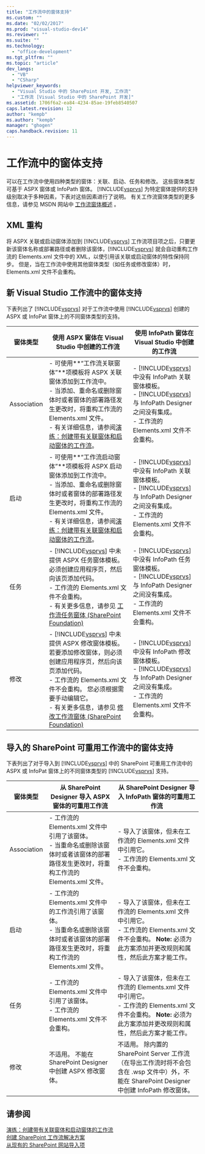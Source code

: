 ```yaml
---
title: "工作流中的窗体支持"
ms.custom: ""
ms.date: "02/02/2017"
ms.prod: "visual-studio-dev14"
ms.reviewer: ""
ms.suite: ""
ms.technology: 
  - "office-development"
ms.tgt_pltfrm: ""
ms.topic: "article"
dev_langs: 
  - "VB"
  - "CSharp"
helpviewer_keywords: 
  - "Visual Studio 中的 SharePoint 开发, 工作流"
  - "工作流 [Visual Studio 中的 SharePoint 开发]"
ms.assetid: 1706f6a2-ea84-4234-85ae-19feb8540507
caps.latest.revision: 12
author: "kempb"
ms.author: "kempb"
manager: "ghogen"
caps.handback.revision: 11
---
```

# 工作流中的窗体支持
  可以在工作流中使用四种类型的窗体：关联、启动、任务和修改。  这些窗体类型可基于 ASPX 窗体或 InfoPath 窗体。  [!INCLUDE[vsprvs](../sharepoint/includes/vsprvs-md.md)] 为特定窗体提供的支持级别取决于多种因素，下表对这些因素进行了说明。  有关工作流窗体类型的更多信息，请参见 MSDN 网站中 [工作流窗体概述](http://go.microsoft.com/fwlink/?LinkId=185228) 。  
  
## XML 重构  
 将 ASPX 关联或启动窗体添加到 [!INCLUDE[vsprvs](../sharepoint/includes/vsprvs-md.md)] 工作流项目项之后，只要更新该窗体名称或部署路径或者删除该窗体，[!INCLUDE[vsprvs](../sharepoint/includes/vsprvs-md.md)] 就会自动重构工作流的 Elements.xml 文件中的 XML，以使引用该关联或启动窗体的特性保持同步。  但是，当在工作流中使用其他窗体类型（如任务或修改窗体）时，Elements.xml 文件不会重构。  
  
## 新 Visual Studio 工作流中的窗体支持  
 下表列出了 [!INCLUDE[vsprvs](../sharepoint/includes/vsprvs-md.md)] 对于工作流中使用 [!INCLUDE[vsprvs](../sharepoint/includes/vsprvs-md.md)] 创建的 ASPX 或 InfoPat 窗体上的不同窗体类型的支持。  
  
|窗体类型|使用 ASPX 窗体在 Visual Studio 中创建的工作流|使用 InfoPath 窗体在 Visual Studio 中创建的工作流|  
|----------|---------------------------------------|-------------------------------------------|  
|Association|-   可使用**“工作流关联窗体”**项模板将 ASPX 关联窗体添加到工作流中。<br />-   当添加、重命名或删除窗体时或者窗体的部署路径发生更改时，将重构工作流的 Elements.xml 文件。<br />-   有关详细信息，请参阅[演练：创建带有关联窗体和启动窗体的工作流](../sharepoint/walkthrough-creating-a-workflow-with-association-and-initiation-forms.md)。|-   [!INCLUDE[vsprvs](../sharepoint/includes/vsprvs-md.md)] 中没有 InfoPath 关联窗体模板。<br />-   [!INCLUDE[vsprvs](../sharepoint/includes/vsprvs-md.md)] 与 InfoPath Designer 之间没有集成。<br />-   工作流的 Elements.xml 文件不会重构。|  
|启动|-   可使用**“工作流启动窗体”**项模板将 ASPX 启动窗体添加到工作流中。<br />-   当添加、重命名或删除窗体时或者窗体的部署路径发生更改时，将重构工作流的 Elements.xml 文件。<br />-   有关详细信息，请参阅[演练：创建带有关联窗体和启动窗体的工作流](../sharepoint/walkthrough-creating-a-workflow-with-association-and-initiation-forms.md)。|-   [!INCLUDE[vsprvs](../sharepoint/includes/vsprvs-md.md)] 中没有 InfoPath 关联窗体模板。<br />-   [!INCLUDE[vsprvs](../sharepoint/includes/vsprvs-md.md)] 与 InfoPath Designer 之间没有集成。<br />-   工作流的 Elements.xml 文件不会重构。|  
|任务|-   [!INCLUDE[vsprvs](../sharepoint/includes/vsprvs-md.md)] 中未提供 ASPX 任务窗体模板。  必须创建应用程序页，然后向该页添加代码。<br />-   工作流的 Elements.xml 文件不会重构。<br />-   有关更多信息，请参见 [工作流任务窗体 \(SharePoint Foundation\)](http://go.microsoft.com/fwlink/?LinkId=187674)|-   [!INCLUDE[vsprvs](../sharepoint/includes/vsprvs-md.md)] 中没有 InfoPath 任务窗体模板。<br />-   [!INCLUDE[vsprvs](../sharepoint/includes/vsprvs-md.md)] 与 InfoPath Designer 之间没有集成。<br />-   工作流的 Elements.xml 文件不会重构。|  
|修改|-   [!INCLUDE[vsprvs](../sharepoint/includes/vsprvs-md.md)] 中未提供 ASPX 修改窗体模板。  若要添加修改窗体，则必须创建应用程序页，然后向该页添加代码。<br />-   工作流的 Elements.xml 文件不会重构。  您必须根据需要手动编辑它。<br />-   有关更多信息，请参见 [修改工作流窗体 \(SharePoint Foundation\)](http://go.microsoft.com/fwlink/?LinkId=187675)|-   [!INCLUDE[vsprvs](../sharepoint/includes/vsprvs-md.md)] 中没有 InfoPath 修改窗体模板。<br />-   [!INCLUDE[vsprvs](../sharepoint/includes/vsprvs-md.md)] 与 InfoPath Designer 之间没有集成。<br />-   工作流的 Elements.xml 文件不会重构。|  
  
## 导入的 SharePoint 可重用工作流中的窗体支持  
 下表列出了对于导入到 [!INCLUDE[vsprvs](../sharepoint/includes/vsprvs-md.md)] 中的 SharePoint 可重用工作流中的 ASPX 或 InfoPat 窗体上的不同窗体类型的 [!INCLUDE[vsprvs](../sharepoint/includes/vsprvs-md.md)] 支持。  
  
|窗体类型|从 SharePoint Designer 导入 ASPX 窗体的可重用工作流|从 SharePoint Designer 导入 InfoPath 窗体的可重用工作流|  
|----------|---------------------------------------------|-------------------------------------------------|  
|Association|-   工作流的 Elements.xml 文件中引用了该窗体。<br />-   当重命名或删除该窗体时或者该窗体的部署路径发生更改时，将重构工作流的 Elements.xml 文件。|-   导入了该窗体，但未在工作流的 Elements.xml 文件中引用它。<br />-   工作流的 Elements.xml 文件不会重构。|  
|启动|-   工作流的 Elements.xml 文件中的工作流引用了该窗体。<br />-   当重命名或删除该窗体时或者该窗体的部署路径发生更改时，将重构工作流的 Elements.xml 文件。|-   导入了该窗体，但未在工作流的 Elements.xml 文件中引用它。<br />-   工作流的 Elements.xml 文件不会重构。 **Note:**  必须为此方案添加并更改规则和属性，然后此方案才能工作。|  
|任务|-   工作流的 Elements.xml 文件中引用了该窗体。<br />-   工作流的 Elements.xml 文件不会重构。|-   导入了该窗体，但未在工作流的 Elements.xml 文件中引用它。<br />-   工作流的 Elements.xml 文件不会重构。 **Note:**  必须为此方案添加并更改规则和属性，然后此方案才能工作。|  
|修改|不适用。  不能在 SharePoint Designer 中创建 ASPX 修改窗体。|不适用。  除内置的 SharePoint Server 工作流（在导出工作流时将不会包含在 .wsp 文件中）外，不能在 SharePoint Designer 中创建 InfoPath 修改窗体。|  
  
## 请参阅  
 [演练：创建带有关联窗体和启动窗体的工作流](../sharepoint/walkthrough-creating-a-workflow-with-association-and-initiation-forms.md)   
 [创建 SharePoint 工作流解决方案](../sharepoint/creating-sharepoint-workflow-solutions.md)   
 [从现有的 SharePoint 网站导入项](../sharepoint/importing-items-from-an-existing-sharepoint-site.md)  
  
  